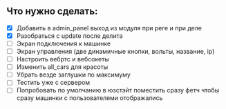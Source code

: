 ## Что нужно сделать:
* [x] Добавить в admin_panel выход из модуля при реге и при деле
* [x] Разобраться с update после делита
* [ ] Экран подключения к машинке
* [ ] Экран управления (две динамичные кнопки, вольты, название, ip)
* [ ] Настроить вебртс и вебсокеты
* [ ] Изменить all_cars для красоты
* [ ] Убрать везде заглушки по максимуму
* [ ] Тестить уже с сервером
* [ ] Попробовать по умолчанию в юзстэйт поместить сразу фетч чтобы сразу машинки с пользователями отображались
